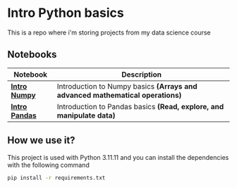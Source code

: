 # Intro Python basics
This is a repo where i'm storing projects from my data science course

## Notebooks
| Notebook | Description |
| -------- | ----------- |
|[**Intro Numpy**](notebooks/Lesson%20II%20-%20Numpy%20Intro.ipynb) | Introduction to Numpy basics **(Arrays and advanced mathematical operations)**|
|[**Intro Pandas**](notebooks/Lesson%20III-Pandas%20Intro.ipynb) | Introduction to Pandas basics **(Read, explore, and manipulate data)**|


## How we use it?
This project is used with Python 3.11.11 and you can install the dependencies with the following command
```bash
pip install -r requirements.txt
```